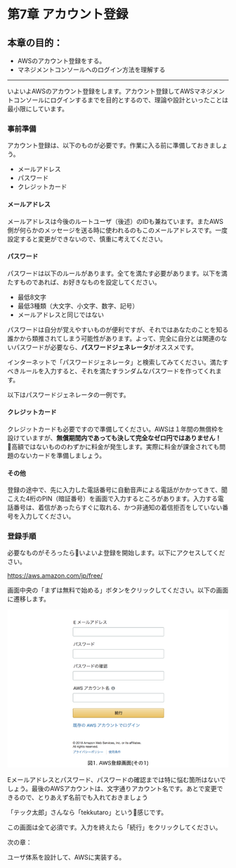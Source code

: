 # 第7章 アカウント登録

## 本章の目的：

- AWSのアカウント登録をする。
-  マネジメントコンソールへのログイン方法を理解する

***

いよいよAWSのアカウント登録をします。アカウント登録してAWSマネジメントコンソールにログインするまでを目的とするので、理論や設計といったことは最小限にしています。

### 事前準備
アカウント登録は、以下のものが必要です。作業に入る前に準備しておきましょう。

- メールアドレス
- パスワード
- クレジットカード

#### メールアドレス

メールアドレスは今後のルートユーザ（後述）のIDも兼ねています。またAWS側が何らかのメッセージを送る時に使われるのもこのメールアドレスです。一度設定すると変更ができないので、慎重に考えてください。

#### パスワード

パスワードは以下のルールがあります。全てを満たす必要があります。以下を満たすものであれば、お好きなものを設定してください。

- 最低8文字
- 最低3種類（大文字、小文字、数字、記号）
- メールアドレスと同じではない

パスワードは自分が覚えやすいものが便利ですが、それではあなたのことを知る誰かから類推されてしまう可能性があります。よって、完全に自分とは関連のないパスワードが必要なら、**パスワードジェネレータ**がオススメです。

インターネットで「パスワードジェネレータ」と検索してみてください。満たすべきルールを入力すると、それを満たすランダムなパスワードを作ってくれます。

以下はパスワードジェネレータの一例です。

#### クレジットカード

クレジットカードも必要ですので準備してください。AWSは１年間の無償枠を設けていますが、**無償期間内であっても決して完全なゼロ円ではありません！** 高額ではないもののわずかに料金が発生します。実際に料金が課金されても問題のないカードを準備しましょう。

#### その他

登録の途中で、先に入力した電話番号に自動音声による電話がかかってきて、聞こえた4桁のPIN（暗証番号）を画面で入力するところがあります。入力する電話番号は、着信があったらすぐに取れる、かつ非通知の着信拒否をしていない番号を入力してください。


### 登録手順

必要なものがそろったらいよいよ登録を開始します。以下にアクセスしてください。

https://aws.amazon.com/jp/free/

画面中央の「まずは無料で始める」ボタンをクリックしてください。以下の画面に遷移します。

![7-1](Fig1.png)

Eメールアドレスとパスワード、パスワードの確認までは特に悩む箇所はないでしょう。最後のAWSアカウントは、文字通りアカウント名です。あとで変更できるので、とりあえず名前でも入れておきましょう

「テック太郎」さんなら「tekkutaro」という感じです。

この画面は全て必須です。入力を終えたら「続行」をクリックしてください。





次の章：

ユーザ体系を設計して、AWSに実装する。